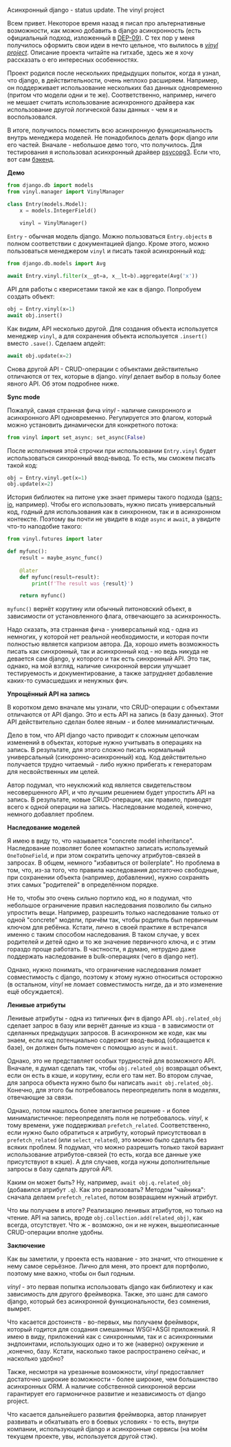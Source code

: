 Асинхронный django - status update. The vinyl project

Всем привет. Некоторое время назад я писал про альтернативные 
возможности, как можно добавить в django асинхронность (есть официальный 
подход, изложенный в [DEP-09](https://github.com/django/deps/blob/main/accepted/0009-async.rst)). С тех пор у меня 
получилось оформить свои идеи 
в нечто 
цельное, что вылилось в [*vinyl project*](https://github.com/pwtail/vinyl). 
Описание проекта читайте на гитхабе, здесь же я хочу рассказать о его 
интересных особенностях.

Проект родился после нескольких предыдущих попыток, когда я узнал, что 
django, в действительности, очень неплохо расширяем. Например, он поддерживает 
использование 
нескольких баз данных одновременно (притом что модели одни и те же). 
Соответственно, например, ничего не мешает считать использование асинхронного 
драйвера 
как использование другой логической базы данных - чем я и воспользовался.

В итоге, получилось поместить всю асинхронную функциональность внутрь 
менеджера моделей. Не понадобилось делать форк django или его частей. Вначале - небольшое демо того, что получилось. Для тестирования я 
использовал асинхронный драйвер [psycopg3](https://www.psycopg.org/psycopg3/). Если что, вот сам [бэкенд](https://github.com/pwtail/django-psycopg3-backend).

**Демо**

```python
from django.db import models
from vinyl.manager import VinylManager

class Entry(models.Model):
    x = models.IntegerField()
    
    vinyl = VinylManager()
```

`Entry` - обычная модель django. Можно пользоваться `Entry.objects` в полном 
соответствии с документацией django. Кроме этого, можно пользоваться 
менеджером `vinyl` и писать такой 
асинхронный код:

```python
from django.db.models import Avg

await Entry.vinyl.filter(x__gt=a, x__lt=b).aggregate(Avg('x'))
```

API для работы с кверисетами такой же как в django. Попробуем создать объект:

```python
obj = Entry.vinyl(x=1)
await obj.insert()
```

Как видим, API несколько другой. Для создания объекта используется менеджер 
`vinyl`, 
а для сохранения объекта используется `.insert()` вместо `.save()`.
Сделаем апдейт:

```python
await obj.update(x=2)
```

Снова другой API - CRUD-операции с объектами действительно отличаются от тех, 
которые в django. *vinyl* делает выбор в пользу более явного API. Об этом 
подробнее ниже.

**Sync mode**

Пожалуй, самая странная фича *vinyl* - наличие синхронного и 
асинхронного API одновременно. Регулируется это флагом, который можно 
установить динамически для конкретного потока:

```python
from vinyl import set_async; set_async(False)
```

После исполнения этой строчки при использовании `Entry.vinyl` будет 
использоваться синхронный ввод-вывод. То есть, мы сможем писать такой код:

```python
obj = Entry.vinyl.get(x=1)
obj.update(x=2)
```

История библиотек на питоне уже знает примеры такого подхода ([sans-io](https://sans-io.readthedocs.io/), например). Чтобы его использовать, нужно 
писать 
универсальный код, годный для использования как в синхронном, так и в 
асинхронном контексте. Поэтому вы почти не увидите в коде `async` и `await`, 
а увидите что-то наподобие такого:

```python
from vinyl.futures import later

def myfunc():
    result = maybe_async_func()
    
    @later
    def myfunc(result=result):
        print(f'The result was {result}')

    return myfunc()
```

`myfunc()` вернёт корутину или обычный питоновский объект, в зависимости от 
установленного флага, отвечающего за асинхронность.

Надо сказать, эта странная фича - универсальный код - одна из немногих, у
которой нет реальной необходимости, и которая почти полностью является
капризом 
автора. Да, хорошо иметь возможность писать как синхронный, так и 
асинхронный код - но ведь никуда не девается сам django, у которого и так есть 
синхронный API. Это так, однако, на мой взгляд, наличие синхронной версии 
улучшает 
тестируемость и документирование, а также затрудняет добавление каких-то 
сумасшедших 
и ненужных фич.

**Упрощённый API на запись**

В коротком демо вначале мы узнали, что CRUD-операции с объектами отличаются 
от API django. Это и есть API на запись (в базу данных). Этот API 
действительно сделан более явным - и более минималистичным.

Дело в том, что API django часто приводит к сложным цепочкам изменений в 
объектах, которые нужно учитывать в операциях на запись. В результате, для 
этого сложно писать нормальный универсальный (синхронно-асинхронный) код. 
Код действительно получается трудно читаемый - либо нужно прибегать к 
генераторам для несвойственных им целей.

Автор подумал, что неуклюжий код является свидетельством несовершенного API,
и что лучшим решением будет упростить API на запись. В 
результате, новые CRUD-операции, как правило, приводят всего к одной 
операции на запись. Наследование моделей, конечно, немного добавляет проблем.

**Наследование моделей**

Я имею в виду то, что называется "concrete model inheritance". Наследование 
позволяет 
более компактно записать используемый `OneToOneField`, и при этом 
сократить цепочку атрибутов-связей в запросах. В общем, немного "избавиться от 
boilerplate". Но проблема в том, что, из-за того, что правила наследования 
достаточно свободные, при сохранении объекта (например, добавлении), 
нужно сохранять этих самых "родителей" в определённом порядке.

Не то, чтобы это очень сильно портило код, но я подумал, что небольшое 
ограничение правил наследования позволило бы сильно упростить вещи. Например,
разрешить только наследование только от одной "concrete" модели, причём так,
чтобы родитель был первичным ключом для ребёнка. Кстати, лично в своей 
практике я 
встречался именно с таким способом наследования. В таком случае, у всех 
родителей и детей одно и то же значение первичного ключа, и с этим гораздо 
проще работать. В частности, я думаю, нетрудно даже поддержать 
наследование в 
bulk-операциях (чего в django нет).

Однако, нужно понимать, что ограничение наследования ломает совместимость с 
django, поэтому к этому нужно относиться осторожно (в остальном, *vinyl* не 
ломает совместимость нигде, да и это изменение ещё обсуждается).

**Ленивые атрибуты**

Ленивые атрибуты - одна из типичных фич в django API. `obj.related_obj` сделает 
запрос в базу или 
вернёт данные из кэша - в зависимости от сделанных предыдущих запросов. В 
асинхронном же коде, как мы знаем, если код потенциально содержит ввод-вывод 
(обращается к базе), он должен быть помечен с помощью `async` и `await`.

Однако, это не представляет особых трудностей для возможного API. Вначале, я 
думал 
сделать так, чтобы `obj.related_obj` возвращал объект, если он есть в кэше, 
и корутину, если его там нет. Во втором случае, для запроса объекта нужно 
было бы написать `await obj.related_obj`. Конечно, для этого бы 
потребовалось переопределить поля в моделях, отвечающие за связи.

Однако, потом нашлось более элегантное решение  - и более 
минималистичное: переопределять поля не потребовалось. *vinyl*, к 
тому времени, уже поддерживал `prefetch_related`. Соответственно, если нужно было обратиться 
к атрибуту, который присутствовал в `prefetch_related` (или `select_related`), 
это можно 
было 
сделать без всяких проблем. Я подумал, что можно разрешить только такой 
вариант использование атрибутов-связей (то есть, когда все данные уже 
присутствуют в кэше). А для случаев, когда нужны дополнительные запросы в базу 
сделать другой API.

Каким он может быть? Ну, например, `await obj.q.related_obj` (добавился 
атрибут `.q`). Как это реализовать? Методом "чайника": сначала 
делаем `prefetch_related`, потом возвращаем нужный атрибут.

Что мы получаем в итоге? Реализацию ленивых атрибутов, но только на чтение. 
API на запись, вроде `obj.collection.add(related_obj)`, 
как всегда, отсутствует. Что ж - возможно, он и не нужен, вышеописанные 
CRUD-операции вполне удобны.

**Заключение**

Как вы заметили, у проекта есть название - это значит, что отношение к нему 
самое 
серьёзное. Лично для меня, это проект для портфолио, поэтому мне важно,
чтобы он был годным.

*vinyl* - это первая попытка использовать django как библиотеку и 
как зависимость для другого фреймворка. Также, это шанс для самого 
django, который без асинхронной функциональности, без сомнения, вымрет.

Что касается достоинств - во-первых, мы получаем фреймворк, который 
годится для создания смешанных WSGI+ASGI приложений. Я имею в виду, 
приложений как с 
синхронными, так и с асинхронными эндпоинтами, использующих одно и то же 
(наверно) 
окружение и ,конечно, базу. Кстати, насколько 
такое 
распространено сейчас, и насколько удобно?

Также, несмотря на урезанные возможности, *vinyl* предоставляет 
достаточно широкие возможности - более широкие,  чем большинство асинхронных 
ORM. А 
наличие собственной синхронной версии гарантирует его гармоничное развитие и 
независимость от django project.

Что касается дальнейшего развития фреймворка, автор планирует развивать и 
обкатывать его в боевых условиях - то есть, внутри компании, 
использующей django и асинхронные сервисы (на моём текущем проекте, увы, 
используется другой стэк).